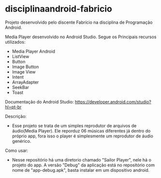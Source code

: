 # disciplinaandroid-fabricio
Projeto desenvolvido pelo discente Fabrício na disciplina de Programação Android.

Media Player desenvolvido no Android Studio. Segue os Principais recursos utilizados:
  - Media Player Android
  - ListView
  - Button
  - Image Button
  - Image View
  - Intent
  - ArrayAdapter
  - SeekBar
  - Toast

Documentação do Android Studio: https://developer.android.com/studio?hl=pt-br

Descrição:

- Esse projeto se trata de um simples reprodutor de arquivos de áudio(Media Player). Ele reporduz 06 músicas diferentes já dentro do próprio app, fora isso o player é simplesmente um reprodutor de áudio genérico.

Como usar:

- Nesse repositório há uma diretorio chamado "Sailor Player", nele há o projeto do app.
A versão "Debug" da aplicação está no repositório com nome de "app-debug.apk", basta instalar em um dispositivo android.
